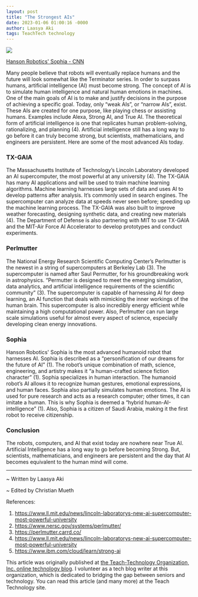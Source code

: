 ```yaml
---
layout: post
title: "The Strongest AIs"
date: 2023-01-06 01:00:16 -0000
author: Laasya Aki
tags: TeachTech technology
---
```

![](https://img1.wsimg.com/isteam/ip/256c2eac-6fce-4fa6-8cc2-cb0858d3cc58/http---cdn.cnn.com-cnnnext-dam-assets-18103115.jpg/:/cr=t:0%25,l:0%25,w:100%25,h:100%25/rs=w:1280)

[Hanson Robotics' Sophia - CNN](https://www.cnn.com/style/article/sophia-robot-artificial-intelligence-smart-creativity/index.html)

Many people believe that robots will eventually replace humans and the future will look somewhat like the Terminator series. In order to surpass humans, artificial intelligence (AI) must become strong. The concept of AI is to simulate human intelligence and natural human emotions in machines. One of the main goals of AI is to make and justify decisions in the purpose of achieving a specific goal. Today, only “weak AIs”, or “narrow AIs”, exist. These AIs are created for one purpose, like playing chess or assisting humans. Examples include Alexa, Strong AI, and True AI. The theoretical form of artificial intelligence is one that replicates human problem-solving, rationalizing, and planning (4). Artificial intelligence still has a long way to go before it can truly become strong, but scientists, mathematicians, and engineers are persistent. Here are some of the most advanced AIs today.

### TX-GAIA

The Massachusetts Institute of Technology’s Lincoln Laboratory developed an AI supercomputer, the most powerful at any university (4). The TX-GAIA has many AI applications and will be used to train machine learning algorithms. Machine learning harnesses large sets of data and uses AI to develop patterns after analysis. It’s commonly used in search engines. The supercomputer can analyze data at speeds never seen before; speeding up the machine learning process. The TX-GAIA was also built to improve weather forecasting, designing synthetic data, and creating new materials (4). The Department of Defense is also partnering with MIT to use TX-GAIA and the MIT-Air Force AI Accelerator to develop prototypes and conduct experiments. 

### Perlmutter

The National Energy Research Scientific Computing Center’s Perlmutter is the newest in a string of supercomputers at Berkeley Lab (3). The supercomputer is named after Saul Permutter, for his groundbreaking work in astrophysics. “Permutter is designed to meet the emerging simulation, data analytics, and artificial intelligence requirements of the scientific community” (3). The supercomputer is capable of harnessing AI for deep learning, an AI function that deals with mimicking the inner workings of the human brain. This supercomputer is also incredibly energy efficient while maintaining a high computational power. Also, Perlmutter can run large scale simulations useful for almost every aspect of science, especially developing clean energy innovations.

### Sophia

Hanson Robotics' Sophia is the most advanced humanoid robot that harnesses AI. Sophia is described as a “personification of our dreams for the future of AI” (1). The robot’s unique combination of math, science, engineering, and artistry makes it “a human-crafted science fiction character” (1). Sophia specializes in human interaction. The humanoid robot’s AI allows it to recognize human gestures, emotional expressions, and human faces. Sophia also partially simulates human emotions. The AI is used for pure research and acts as a research computer; other times, it can imitate a human. This is why Sophia is deemed a “hybrid human-AI-intelligence” (1). Also, Sophia is a citizen of Saudi Arabia, making it the first robot to receive citizenship. 

### Conclusion

The robots, computers, and AI that exist today are nowhere near True AI. Artificial Intelligence has a long way to go before becoming Strong. But, scientists, mathematicians, and engineers are persistent and the day that AI becomes equivalent to the human mind will come. 
******

~ Written by Laasya Aki

~ Edited by Christian Mueth 

References:
1. https://www.ll.mit.edu/news/lincoln-laboratorys-new-ai-supercomputer-most-powerful-university
2. https://www.nersc.gov/systems/perlmutter/
3. https://perlmutter.carrd.co/
4. https://www.ll.mit.edu/news/lincoln-laboratorys-new-ai-supercomputer-most-powerful-university
5. https://www.ibm.com/cloud/learn/strong-ai

This article was originally published at [the Teach-Technology Organization, Inc. online technology blog](https://teach-technology.org/blog). I volunteer as a tech blog writer at this organization, which is dedicated to bridging the gap between seniors and technology. You can read this article (and many more) at the Teach Technology site. 

